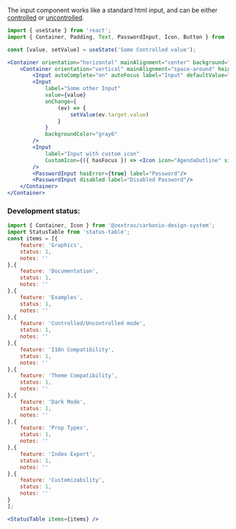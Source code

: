 <!--
SPDX-FileCopyrightText: 2021 Zextras <https://www.zextras.com>

SPDX-License-Identifier: AGPL-3.0-only
-->

The input component works like a standard html input, and can be either [controlled](https://reactjs.org/docs/forms.html#controlled-components) or [uncontrolled](https://reactjs.org/docs/uncontrolled-components.html).
```jsx
import { useState } from 'react';
import { Container, Padding, Text, PasswordInput, Icon, Button } from '@zextras/carbonio-design-system';

const [value, setValue] = useState('Some Controlled value');

<Container orientation="horizontal" mainAlignment="center" background="gray5" height="fill" width="fill">
    <Container orientation="vertical" mainAlignment="space-around" height="300px" width="50%">
        <Input autoComplete="on" autoFocus label="Input" defaultValue="Default Value" />
        <Input
            label="Some other Input"
            value={value}
            onChange={
                (ev) => {
                    setValue(ev.target.value)
                }
            }
            backgroundColor="gray6"
        />
        <Input 
            label="Input with custom icon"
            CustomIcon={({ hasFocus }) => <Icon icon="AgendaOutline" size="large" color={hasFocus ? 'primary' : 'text'} />}
        />
        <PasswordInput hasError={true} label="Password"/>
        <PasswordInput disabled label="Disabled Password"/>
    </Container>
</Container>
```

### Development status:
```jsx noEditor
import { Container, Icon } from '@zextras/carbonio-design-system';
import StatusTable from 'status-table';
const items = [{
    feature: 'Graphics',
    status: 1,
    notes: ''
},{
    feature: 'Documentation',
    status: 1,
    notes: ''
},{
    feature: 'Examples',
    status: 1,
    notes: ''
},{
    feature: 'Controlled/Uncontrolled mode',
    status: 1,
    notes: ''
},{
    feature: 'I18n Compatibility',
    status: 1,
    notes: ''
},{
    feature: 'Theme Compatibility',
    status: 1,
    notes: ''
},{
    feature: 'Dark Mode',
    status: 1,
    notes: ''
},{
    feature: 'Prop Types',
    status: 1,
    notes: ''
},{
    feature: 'Index Export',
    status: 1,
    notes: ''
},{
    feature: 'Customizability',
    status: 1,
    notes: ''
}
];

<StatusTable items={items} />

```